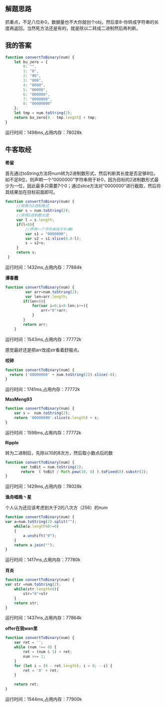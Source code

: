 ## 解题思路

抓重点，不足八位补0，数据量也不大你就创个obj，然后拿8-你转成字符串的长度再返回，当然死方法还是有的，就是除以二转成二进制然后再判断。

## 我的答案

```js
function convertToBinary(num) {
    let bu_zero = {
        0: "",
        1: "0",
        2: "00",
        3: "000",
        4: "0000",
        5: "00000",
        6: "000000",
        7: "0000000",
        8: "00000000"
    };
    let tmp = num.toString(2);
    return bu_zero[8 - tmp.length] + tmp;
}
```
运行时间：1498ms,占用内存：78028k


## 牛客取经

**希留**

首先通过toString方法将num转为2进制数形式，然后判断其长度是否足够8位。如不足8位，则声明一个“0000000”字符串用于补0，因为目标的2进制数形式最少为一位，因此最多只需要7个0；通过slice方法对“0000000”进行截取，然后将其结果加在目标前面即可。

```js
function convertToBinary(num) {
     //转换为2进制格式
     var s = num.toString(2);
     //获得2进制数长度
     var l = s.length;
     if(l<8){
         //声明一个字符串用于补满0
         var s1 = "0000000";
         var s2 = s1.slice(0,8-l);
         s = s2+s; 
     }
     return s;
 }
```
运行时间：1432ms,占用内存：77884k

**谭春霞**

```js
function convertToBinary(num) {
         var arr=num.toString(2);
         var len=arr.length;
        if(len<8){
            for(var i=0;i<8-len;i++){
                arr="0"+arr;
            }
        }
        return arr;
    }
```
运行时间：1543ms,占用内存：77772k

感觉最好还是把arr改成str看着舒服点。

**咬碎**

```js
function convertToBinary(num) {
  return ('00000000' + num.toString(2)).slice(-8);
}
```
运行时间：1741ms,占用内存：77772k

**MaxMeng93**

```js
function convertToBinary(num) {
    var s =  num.toString(2);
    return '00000000'.slice(s.length) + s;
}
```
运行时间：1598ms,占用内存：77772k


**Ripple**

转为二进制后，先除以10的8次方，然后取小数点后的数

```js
function convertToBinary(num) {
       var toBit = num.toString(2);
       return  ( toBit / Math.pow(10, 8) ).toFixed(8).substr(2);
}
```
运行时间：1429ms,占用内存：78028k

**渔舟唱晚丶星**

个人认为还应该考虑到大于2的八次方（256）的num

```js
function convertToBinary(num) {
var a=num.toString(2).split("");    
    while(a.length%8!=0)
    {
        a.unshift("0");
    }
    return a.join("");    
}
```
运行时间：1417ms,占用内存：77780k

**肖炎**

```js
function convertToBinary(num) {
var str =num.toString(2);
    while(str.length<8){
        str="0"+str
    }
    return str;
}
```
运行时间：1437ms,占用内存：77864k

**offer在我wan里**

```js
function convertToBinary(num) {
    var ret = '';
    while (num !== 0) {
        ret = (num & 1) + ret;
        num >>= 1;
    }
    for (let i = (8 - ret.length); i > 0; --i) {
        ret = '0' + ret;
    }
     
    return ret;
}
```
运行时间：1544ms,占用内存：77900k

